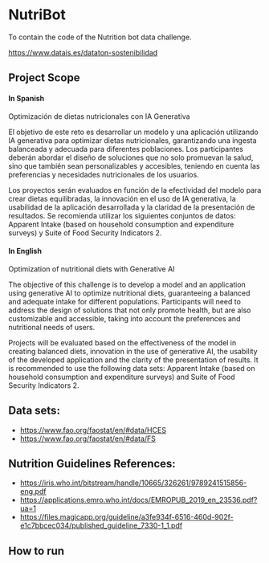 # NutriBot

To contain the code of the Nutrition bot data challenge.

https://www.datais.es/dataton-sostenibilidad

## Project Scope

#### In Spanish

Optimización de dietas nutricionales con IA Generativa

El objetivo de este reto es desarrollar un modelo y una aplicación utilizando IA generativa para optimizar dietas nutricionales, garantizando una ingesta balanceada y adecuada para diferentes poblaciones. Los participantes deberán abordar el diseño de soluciones que no solo promuevan la salud, sino que también sean personalizables y accesibles, teniendo en cuenta las preferencias y necesidades nutricionales de los usuarios.

Los proyectos serán evaluados en función de la efectividad del modelo para crear dietas equilibradas, la innovación en el uso de IA generativa, la usabilidad de la aplicación desarrollada y la claridad de la presentación de resultados. Se recomienda utilizar los siguientes conjuntos de datos: Apparent Intake (based on household consumption and expenditure surveys) y Suite of Food Security Indicators 2.

#### In English

Optimization of nutritional diets with Generative AI

The objective of this challenge is to develop a model and an application using generative AI to optimize nutritional diets, guaranteeing a balanced and adequate intake for different populations. Participants will need to address the design of solutions that not only promote health, but are also customizable and accessible, taking into account the preferences and nutritional needs of users.

Projects will be evaluated based on the effectiveness of the model in creating balanced diets, innovation in the use of generative AI, the usability of the developed application and the clarity of the presentation of results. It is recommended to use the following data sets: Apparent Intake (based on household consumption and expenditure surveys) and Suite of Food Security Indicators 2.

## Data sets:

* https://www.fao.org/faostat/en/#data/HCES
* https://www.fao.org/faostat/en/#data/FS

## Nutrition Guidelines References:

* https://iris.who.int/bitstream/handle/10665/326261/9789241515856-eng.pdf
* https://applications.emro.who.int/docs/EMROPUB_2019_en_23536.pdf?ua=1
* https://files.magicapp.org/guideline/a3fe934f-6516-460d-902f-e1c7bbcec034/published_guideline_7330-1_1.pdf




## How to run 




